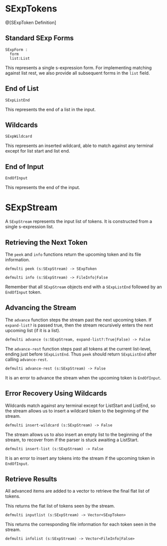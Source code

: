 # SExpTokens #
@[SExpToken Definition]

## Standard SExp Forms ##
```
SExpForm :
  form
  list:List
```

This represents a single s-expression form. For implementing matching against list rest, we also provide all subsequent forms in the `list` field.

## End of List ##
```
SExpListEnd
```

This represents the end of a list in the input.

## Wildcards ##
```
SExpWildcard
```

This represents an inserted wildcard, able to match against any terminal except for list start and list end.

## End of Input ##
```
EndOfInput
```

This represents the end of the input.

# SExpStream #

A `SExpStream` represents the input list of tokens. It is constructed from a single s-expression list.

## Retrieving the Next Token ##

The `peek` and `info` functions return the upcoming token and its file information.

```
defmulti peek (s:SExpStream) -> SExpToken
```

```
defmulti info (s:SExpStream) -> FileInfo|False
```

Remember that all `SExpStream` objects end with a `SExpListEnd` followed by an `EndOfInput` token.

## Advancing the Stream ##

The `advance` function steps the stream past the next upcoming token. If `expand-list?` is passed true, then the stream recursively enters the next upcoming list (if it is a list).

```
defmulti advance (s:SExpStream, expand-list?:True|False) -> False
```

The `advance-rest` function steps past all tokens at the current list-level, ending just before `SExpListEnd`. Thus `peek` should return `SExpListEnd` after calling `advance-rest`.

```
defmulti advance-rest (s:SExpStream) -> False
```

It is an error to advance the stream when the upcoming token is `EndOfInput`.

## Error Recovery Using Wildcards ##

Wildcards match against any terminal except for ListStart and ListEnd, so the stream allows us to insert a wildcard token to the beginning of the stream.

```
defmulti insert-wildcard (s:SExpStream) -> False
```

The stream allows us to also insert an empty list to the beginning of the stream, to recover from if the parser is stuck awaiting a ListStart.

```
defmulti insert-list (s:SExpStream) -> False
```

It is an error to insert any tokens into the stream if the upcoming token in `EndOfInput`.

## Retrieve Results ##

All advanced items are added to a vector to retrieve the final flat list of tokens. 

This returns the flat list of tokens seen by the stream.
```
defmulti inputlist (s:SExpStream) -> Vector<SExpToken>
```

This returns the corresponding file information for each token seen in the stream.
```
defmulti infolist (s:SExpStream) -> Vector<FileInfo|False>
```

